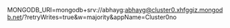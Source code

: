 MONGODB_URI=mongodb+srv://abhayg:abhayg@cluster0.xhfggiz.mongodb.net/?retryWrites=true&w=majority&appName=Cluster0no
